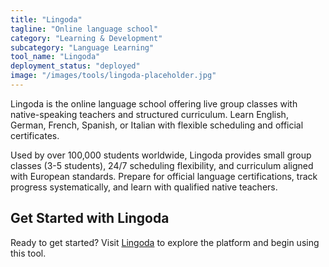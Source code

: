 ```yaml
---
title: "Lingoda"
tagline: "Online language school"
category: "Learning & Development"
subcategory: "Language Learning"
tool_name: "Lingoda"
deployment_status: "deployed"
image: "/images/tools/lingoda-placeholder.jpg"
---
```

Lingoda is the online language school offering live group classes with native-speaking teachers and structured curriculum. Learn English, German, French, Spanish, or Italian with flexible scheduling and official certificates.

Used by over 100,000 students worldwide, Lingoda provides small group classes (3-5 students), 24/7 scheduling flexibility, and curriculum aligned with European standards. Prepare for official language certifications, track progress systematically, and learn with qualified native teachers.
## Get Started with Lingoda

Ready to get started? Visit [Lingoda](https://lingoda.com) to explore the platform and begin using this tool.
